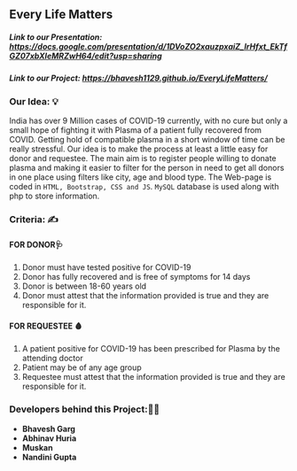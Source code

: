 ## Every Life Matters

##### Link to our Presentation: https://docs.google.com/presentation/d/1DVoZO2xauzpxaiZ_lrHfxt_EkTfGZ07xbXIeMRZwH64/edit?usp=sharing
##### Link to our Project: https://bhavesh1129.github.io/EveryLifeMatters/

### Our Idea: :bulb:    
India has over 9 Million cases of COVID-19 currently, with no cure but only a small hope of fighting it with Plasma of a patient fully recovered from COVID. Getting hold of compatible plasma in a short window of time can be really stressful. Our idea is to make the process at least a little easy for donor and requestee. The main aim is to register people willing to donate plasma and making it easier to filter for the person in need to get all donors in one place using filters like city, age and blood type. 
The Web-page is coded in `HTML, Bootstrap, CSS and JS`. `MySQL` database is used along with php to store information.

### Criteria: 	:writing_hand:
#### FOR DONOR:stethoscope:
1. Donor must have tested positive for COVID-19 
2. Donor has fully recovered and is free of symptoms for 14 days 
3. Donor is between 18-60 years old
4. Donor must attest that the information provided is true and they are responsible for it.

#### FOR REQUESTEE	:drop_of_blood:
1. A patient positive for COVID-19 has been prescribed for Plasma by the attending doctor
2. Patient may be of any age group 
3. Requestee must attest that the information provided is true and they are responsible for it.

### Developers behind this Project::man_technologist:      
* **Bhavesh Garg**
* **Abhinav Huria**
* **Muskan**
* **Nandini Gupta**
